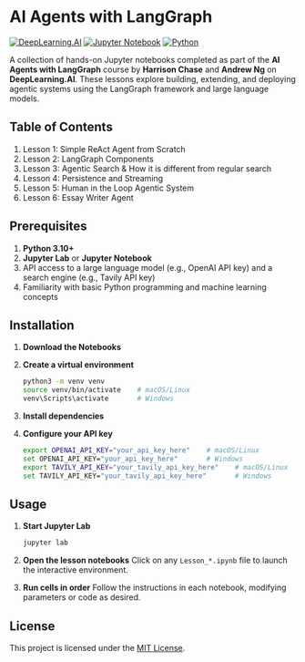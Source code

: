 # AI Agents with LangGraph
[![DeepLearning.AI](https://img.shields.io/badge/course-AI%20Agents%20with%20LangGraph-blue)](https://www.deeplearning.ai) [![Jupyter Notebook](https://img.shields.io/badge/notebook-Jupyter-orange)](https://jupyter.org/) [![Python](https://img.shields.io/badge/python-3.10%2B-blue)](https://www.python.org/)

A collection of hands-on Jupyter notebooks completed as part of the **AI Agents with LangGraph** course by **Harrison Chase** and **Andrew Ng** on **DeepLearning.AI**. These lessons explore building, extending, and deploying agentic systems using the LangGraph framework and large language models.

## Table of Contents
1. Lesson 1: Simple ReAct Agent from Scratch
2. Lesson 2: LangGraph Components
3. Lesson 3: Agentic Search & How it is different from regular search
4. Lesson 4: Persistence and Streaming
5. Lesson 5: Human in the Loop Agentic System
6. Lesson 6: Essay Writer Agent

## Prerequisites
1. **Python 3.10+**
2. **Jupyter Lab** or **Jupyter Notebook**
3. API access to a large language model (e.g., OpenAI API key) and a search engine (e.g., Tavily API key)
4. Familiarity with basic Python programming and machine learning concepts

## Installation
1. **Download the Notebooks**
2. **Create a virtual environment**

   ```bash
   python3 -m venv venv
   source venv/bin/activate    # macOS/Linux
   venv\Scripts\activate       # Windows
   ```
3. **Install dependencies**
4. **Configure your API key**

   ```bash
   export OPENAI_API_KEY="your_api_key_here"    # macOS/Linux
   set OPENAI_API_KEY="your_api_key_here"       # Windows
   export TAVILY_API_KEY="your_tavily_api_key_here"    # macOS/Linux
   set TAVILY_API_KEY="your_tavily_api_key_here"       # Windows
   ```

## Usage
1. **Start Jupyter Lab**

   ```bash
   jupyter lab
   ```
2. **Open the lesson notebooks**
   Click on any `Lesson_*.ipynb` file to launch the interactive environment.
3. **Run cells in order**
   Follow the instructions in each notebook, modifying parameters or code as desired.

## License
This project is licensed under the [MIT License](LICENSE).